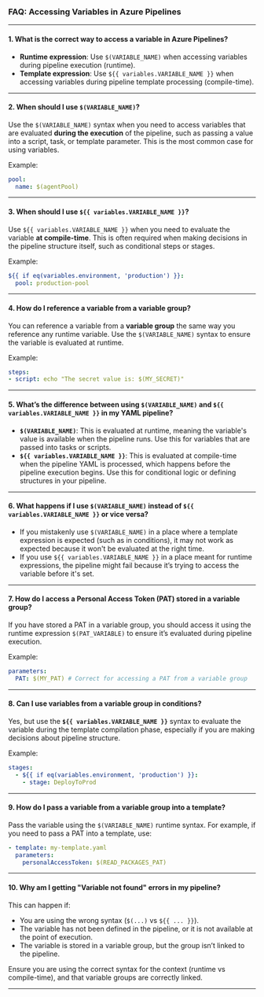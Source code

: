 ### **FAQ: Accessing Variables in Azure Pipelines**

---

#### **1. What is the correct way to access a variable in Azure Pipelines?**

- **Runtime expression**: Use `$(VARIABLE_NAME)` when accessing variables during pipeline execution (runtime).
- **Template expression**: Use `${{ variables.VARIABLE_NAME }}` when accessing variables during pipeline template processing (compile-time).

---

#### **2. When should I use `$(VARIABLE_NAME)`?**

Use the `$(VARIABLE_NAME)` syntax when you need to access variables that are evaluated **during the execution** of the pipeline, such as passing a value into a script, task, or template parameter. This is the most common case for using variables.

Example:
```yaml
pool:
  name: $(agentPool)
```

---

#### **3. When should I use `${{ variables.VARIABLE_NAME }}`?**

Use `${{ variables.VARIABLE_NAME }}` when you need to evaluate the variable **at compile-time**. This is often required when making decisions in the pipeline structure itself, such as conditional steps or stages.

Example:
```yaml
${{ if eq(variables.environment, 'production') }}:
  pool: production-pool
```

---

#### **4. How do I reference a variable from a variable group?**

You can reference a variable from a **variable group** the same way you reference any runtime variable. Use the `$(VARIABLE_NAME)` syntax to ensure the variable is evaluated at runtime.

Example:
```yaml
steps:
- script: echo "The secret value is: $(MY_SECRET)"
```

---

#### **5. What’s the difference between using `$(VARIABLE_NAME)` and `${{ variables.VARIABLE_NAME }}` in my YAML pipeline?**

- **`$(VARIABLE_NAME)`**: This is evaluated at runtime, meaning the variable's value is available when the pipeline runs. Use this for variables that are passed into tasks or scripts.
- **`${{ variables.VARIABLE_NAME }}`**: This is evaluated at compile-time when the pipeline YAML is processed, which happens before the pipeline execution begins. Use this for conditional logic or defining structures in your pipeline.

---

#### **6. What happens if I use `$(VARIABLE_NAME)` instead of `${{ variables.VARIABLE_NAME }}` or vice versa?**

- If you mistakenly use `$(VARIABLE_NAME)` in a place where a template expression is expected (such as in conditions), it may not work as expected because it won't be evaluated at the right time.
- If you use `${{ variables.VARIABLE_NAME }}` in a place meant for runtime expressions, the pipeline might fail because it’s trying to access the variable before it's set.

---

#### **7. How do I access a Personal Access Token (PAT) stored in a variable group?**

If you have stored a PAT in a variable group, you should access it using the runtime expression `$(PAT_VARIABLE)` to ensure it’s evaluated during pipeline execution.

Example:
```yaml
parameters:
  PAT: $(MY_PAT) # Correct for accessing a PAT from a variable group
```

---

#### **8. Can I use variables from a variable group in conditions?**

Yes, but use the **`${{ variables.VARIABLE_NAME }}`** syntax to evaluate the variable during the template compilation phase, especially if you are making decisions about pipeline structure.

Example:
```yaml
stages:
  - ${{ if eq(variables.environment, 'production') }}:
    - stage: DeployToProd
```

---

#### **9. How do I pass a variable from a variable group into a template?**

Pass the variable using the `$(VARIABLE_NAME)` runtime syntax. For example, if you need to pass a PAT into a template, use:

```yaml
- template: my-template.yaml
  parameters:
    personalAccessToken: $(READ_PACKAGES_PAT)
```

---

#### **10. Why am I getting "Variable not found" errors in my pipeline?**

This can happen if:
- You are using the wrong syntax (`$(...)` vs `${{ ... }}`).
- The variable has not been defined in the pipeline, or it is not available at the point of execution.
- The variable is stored in a variable group, but the group isn’t linked to the pipeline.

Ensure you are using the correct syntax for the context (runtime vs compile-time), and that variable groups are correctly linked.

---
